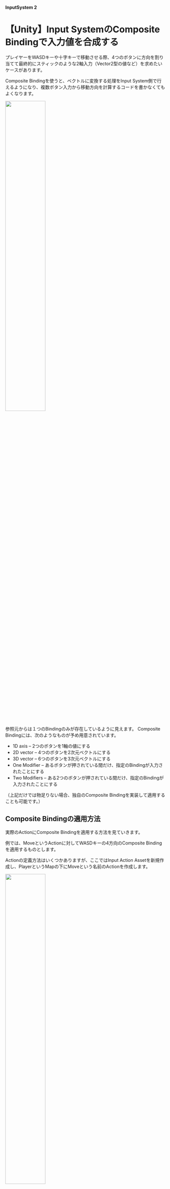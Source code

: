 **InputSystem 2**

# 【Unity】Input SystemのComposite Bindingで入力値を合成する

プレイヤーをWASDキーや十字キーで移動させる際、4つのボタンに方向を割り当てて最終的にスティックのような2軸入力（Vector2型の値など）を求めたいケースがあります。

Composite Bindingを使うと、ベクトルに変換する処理をInput System側で行えるようになり、複数ボタン入力から移動方向を計算するコードを書かなくてもよくなります。


<img src="images/9/9_0/unity-input-system-composite-binding-2.png.avif" width="50%" alt="" title="">

<br>

参照元からは１つのBindingのみが存在しているように見えます。 
Composite Bindingには、次のようなものが予め用意されています。

+ 1D axis – 2つのボタンを1軸の値にする
+ 2D vector – 4つのボタンを2次元ベクトルにする
+ 3D vector – 6つのボタンを3次元ベクトルにする
+ One Modifier – あるボタンが押されている間だけ、指定のBindingが入力されたことにする
+ Two Modifiers – ある2つのボタンが押されている間だけ、指定のBindingが入力されたことにする

（上記だけでは物足りない場合、独自のComposite Bindingを実装して適用することも可能です。）


## Composite Bindingの適用方法

実際のActionにComposite Bindingを適用する方法を見ていきます。

例では、MoveというActionに対してWASDキーの4方向のComposite Bindingを適用するものとします。

Actionの定義方法はいくつかありますが、ここではInput Action Assetを新規作成し、PlayerというMapの下にMoveという名前のActionを作成します。

<img src="images/9/9_0/unity-input-system-composite-binding-3.png.avif" width="50%" alt="" title="">

<br>

次に、連続した2軸入力として受け取るため、Action TypeをValueにし、Control TypeをVector 2に設定します。

<img src="images/9/9_0/unity-input-system-composite-binding-4.png.avif" width="50%" alt="" title="">

<br>

Action Typeに設定するValueは、入力値が変化するたびに入力（performedコールバック）を通知する設定です。

Control Typeに設定するVector 2は、Action自体が受け付ける入力値の型を表します。2軸入力なのでVector 2を指定しています。



Actionを新規追加した場合は、空のBindingが追加されるため、これを削除しておきます。そして、Actionの右の＋アイコンからAdd Up\Down\Left\Right Compositeを選択します。


<img src="images/9/9_0/unity-input-system-composite-binding-m3.mp4.gif" width="50%" alt="" title="">

<br>


そして、Composite Binding下のそれぞれの方向のBindingを選択し、Path項目をクリックし、該当のキーを指定します。

例では、ListenボタンをクリックしてからWASDなどのキーを入力して選択しています。

<img src="images/9/9_0/unity-input-system-composite-binding-m4.mp4.gif" width="50%" alt="" title="">

<br>


ここまで設定し終えたら、忘れずにSave AssetボタンをクリックしてInput Action Assetの内容を保存しておきます


## Composite Bindingの入力を受け取るスクリプト
上記で設定した2軸のAction入力値を受け取ってログ出力する例です


```cs:GetMoveExample.cs

using UnityEngine;
using UnityEngine.InputSystem;

public class GetMoveExample : MonoBehaviour
{
    // 2軸入力を受け取る想定のAction
    [SerializeField] private InputActionReference _actionRef;

    private void Awake()
    {
        // 値が変化した瞬間をコールバックで取得する
        _actionRef.action.performed += OnMove;
        _actionRef.action.canceled += OnMove;
    }

    private void OnDestroy()
    {
        _actionRef.action.performed -= OnMove;
        _actionRef.action.canceled -= OnMove;

        _actionRef.action.Dispose();
    }

    private void OnEnable()
    {
        _actionRef.action.Enable();
    }

    private void OnDisable()
    {
        _actionRef.action.Disable();
    }

    private void OnMove(InputAction.CallbackContext context)
    {
        // 受け取った入力値をログ出力
        print(context.ReadValue<Vector2>());
    }
}

```

上記をGetMoveExample.csという名前でUnityプロジェクトに保存し、適当なゲームオブジェクトにアタッチします。

そしてインスペクターにて、Actionを指定すると、入力値をログ出力するようになります。


<img src="images/9/9_0/unity-input-system-composite-binding-6.png.avif" width="50%" alt="" title="">

<br>

実行確認すると、Composite Bindingで設定した4方向ボタンを入力すると、入力値が変化した瞬間にコンソールにログ出力されます。  
複数方向のボタンが同時に入力された場合は、その合算したベクトル値となります。

複数の方向ボタンが押されたときの挙動は、Composite BindingのMode項目から設定できます。

<img src="images/9/9_0/unity-input-system-composite-binding-7.png.avif" width="50%" alt="" title="">

<br>


スクリプトの説明
Composite Bindingより得られた入力値を取得するために、次のようにperformed、canceledコールバックに登録しています。

private void Awake()
{
    // 値が変化した瞬間をコールバックで取得する
    _actionRef.action.performed += OnMove;
    _actionRef.action.canceled += OnMove;
}
これにより、入力値が変化した瞬間にOnMoveメソッドが呼ばれるようになります。

OnMoveメソッドでは、次のように引数contextに対してReadValue<Vector2>メソッドを呼び出すことで2軸入力値を取得してログ出力しています。

private void OnMove(InputAction.CallbackContext context)
{
    // 受け取った入力値をログ出力
    print(context.ReadValue<Vector2>());
}



各Composite Bindingの説明
ここからは、既に提供されているComposite Bindingについて一通り紹介していきます。

細かい仕様は以下リファレンスに記載されています。



1D axis
プラス方向とマイナス方向の2入力から1軸入力に合成するComposite Bindingです。

これは、該当ActionのControl TypeがAxisなどの1軸入力型の場合に使用可能になります。

<img src="images/9/9_0/unity-input-system-composite-binding-8.png.avif" width="50%" alt="" title="">

<br>

Action右の＋アイコンよりAdd Positive\Negative Bindingを選択すると追加されます。

<img src="images/9/9_0/unity-input-system-composite-binding-9.png.avif" width="50%" alt="" title="">

<br>


設定項目は以下の通りです。

Min Value – 取り得る入力の最小値。
Max Value – 取り得る入力の最大値。
Which Side Wins – ボタンが同時に押された時に、どちら側の入力値を使うかどうか。
Neither – 0を返す。
Positive – プラス方向の入力値を返す。
Negative – マイナス方向の入力値を返す。


<img src="images/9/9_0/unity-input-system-composite-binding-10.png.avif" width="50%" alt="" title="">

<br>


2D vector
上下左右の4入力を2軸入力に合成するComposite Bindingです。前述の設定例ではこれを使用していました。

Control TypeがVector 2の時に使用可能です。


<img src="images/9/9_0/unity-input-system-composite-binding-11.png.avif" width="50%" alt="" title="">

<br>


追加は、Action右の＋アイコンから表示されるAdd Up\Down\Left\Right Bindingから行えます。

<img src="images/9/9_0/unity-input-system-composite-binding-12.png.avif" width="50%" alt="" title="">

<br>


設定項目は以下の通りです。

Mode – 4方向の入力値の処理方法を指定する。
Analog– 各軸の入力値をそのまま加減算する。
Ditigal Normalized – 入力値の大きさを1に正規化（ただし入力値が(0, 0)ならそのまま(0, 0)を返す）する。
Digital – 各軸単位で閾値Press Pointを基準に-1、0、1のどれかにスナップさせる。

<img src="images/9/9_0/unity-input-system-composite-binding-13.png.avif" width="50%" alt="" title="">

<br>



3D vector
上下左右前後の6入力を3軸入力に合成するComposite Bindingです。

Control TypeがVector 3の時に使用できます。


<img src="images/9/9_0/unity-input-system-composite-binding-14.png.avif" width="50%" alt="" title="">

<br>

追加は、該当Action右の＋アイコンからAdd Up\Down\Left\Right\Forward\Backward Compositeを選択することで行います。



<img src="images/9/9_0/unity-input-system-composite-binding-15.png.avif" width="50%" alt="" title="">

<br>

設定項目は以下の通りです。

Mode – 6方向の入力値の処理方法を指定する。
Analog – 各軸の入力値をそのまま加減算する。
Ditigal Normalized – 入力値の大きさを1に正規化（ただし入力値が(0, 0, 0)ならそのまま(0, 0, 0)を返す）する。
Digital – 各軸単位で閾値Press Pointを基準に-1、0、1のどれかにスナップさせる。


<img src="images/9/9_0/unity-input-system-composite-binding-16.png.avif" width="50%" alt="" title="">

<br>

One Modifier
あるボタン（Modifier）が押されている時だけ指定されたBindingの入力を流すComposite Bindingです。複数キーの同時押しによるショートカットキー操作や、ドラッグ操作などを実現できます。

このComposite Bindingは、Action TypeやControl Typeの設定によらず使用可能です。

追加は、Add Binding With One Modifierから行います。

<img src="images/9/9_0/unity-input-system-composite-binding-17.png.avif" width="50%" alt="" title="">

<br>

すると、次のようなBindingが追加されます。

<img src="images/9/9_0/unity-input-system-composite-binding-18.png.avif" width="50%" alt="" title="">

<br>

それぞれ次のような意味を持ちます。

Modifier – 修飾子となるボタン入力。このボタン入力がある間、もう一方のBinding側の値が流れる。
Binding – Modifierに指定されたボタンが押されている間に受け取る入力。
Composite Bindingの設定項目では、Override Modifiers Need To Be Pressed First項目の有効・無効を指定できます。


<img src="images/9/9_0/unity-input-system-composite-binding-19.png.avif" width="50%" alt="" title="">

<br>


これは、主にショートカットなどで用いられるボタン押下の順序によって押された判定にするかどうかを指定する項目です。

この項目のチェックが外れている場合（初期値）、その挙動は次のProject SettingsのInput System PackageのEnabled Input Consumption項目の挙動によって決まります。

<img src="images/9/9_0/unity-input-system-composite-binding-20.png.avif" width="50%" alt="" title="">

<br>


これは、ショートカットの修飾子（Ctrl、Shiftキーなど）を最初に押す必要があるかどうかの設定で、この項目にチェックが入っていると、Modifier→Bindingの順にボタンを押さないと入力が得られなくなります。

これは、例えば「Ctrl」＋「C」などのショートカットで最初に「Ctrl」キーが押された時だけ反応し、逆に「C」から押された時は反応しないようにしたい場合に役立ちます。

チェックが付いていないと、どちらのキーから先に押されても反応するようになります。



この設定はアプリケーション全体に影響を及ぼすため、取り扱いにはご注意ください。

Override Modifiers Need To Be Pressed First項目にチェックが付いている場合は、Input System PackageのEnabled Input Consumption項目の設定にかかわらず、常にどちらのキーから先に押されても反応するようになります



Two Modifiers
ある2つのボタン（Modifier1、Modifier2）が押されている時だけ指定されたBindingの入力を流すComposite Bindingです。3ボタンの同時押しを実現したい場合に使えます。

追加はAdd Binding With Two Modfiersから行います

<img src="images/9/9_0/unity-input-system-composite-binding-21.png.avif" width="50%" alt="" title="">

<br>


追加すると、次のように3つのBinding（Modifier1、Modifier2、Binding）が指定できます。

<img src="images/9/9_0/unity-input-system-composite-binding-22.png.avif" width="50%" alt="" title="">

<br>

Composite Bindingの設定項目は、One Modifierと同様Override Modifiers Need To Be Pressed Firstのみです。


<img src="images/9/9_0/unity-input-system-composite-binding-23.png.avif" width="50%" alt="" title="">

<br>


設定項目の意味と挙動もOne Modifierと一緒です

